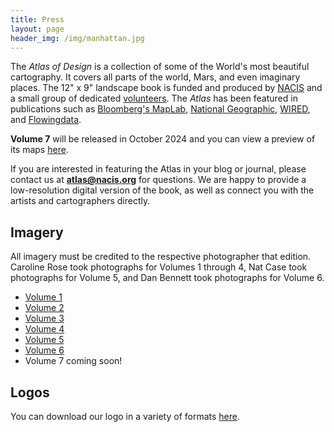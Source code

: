 ```yaml
---
title: Press
layout: page
header_img: /img/manhattan.jpg
---
```


The _Atlas of Design_ is a  collection of some of the World's most beautiful cartography. It covers all parts of the world, Mars, and even imaginary places. The 12" x 9" landscape book is funded and produced by [NACIS](http://nacis.org/) and a small group of dedicated [volunteers](/about/staff/). The _Atlas_ has been featured in publications such as [Bloomberg's MapLab](https://www.bloomberg.com/news/newsletters/2022-11-16/maplab-here-comes-the-new-atlas-of-design), [National Geographic](https://www.nationalgeographic.com/culture/article/best-new-maps-atlas-design), [WIRED](https://www.wired.com/2016/11/atlas-design-back-wonderfully-funky-maps/), and [Flowingdata](https://flowingdata.com/2012/10/25/insisting-on-beautiful-maps/).

<strong>Volume 7</strong> will be released in October 2024 and you can view a preview of its maps [here](http://atlasofdesign.org/seven).

<!-- <a class="button" href="http://atlasofdesign.org/seven">here</a> -->

If you are interested in featuring the Atlas in your blog or journal, please contact us at <strong>atlas@nacis.org</strong> for questions. We are happy to provide a low-resolution digital version of the book, as well as connect you with the artists and cartographers directly. 


## Imagery

All imagery must be credited to the respective photographer that edition. Caroline Rose took photographs for Volumes 1 through 4, Nat Case took photographs for Volume 5, and Dan Bennett took photographs for Volume 6. 
- [Volume 1](/press/photos-v1.zip)
- [Volume 2](/press/photos-v2.zip)
- [Volume 3](/press/photos-v3.zip)
- [Volume 4](/press/photos-v4.zip)
- [Volume 5](/press/photos-v5.zip)
- [Volume 6](/press/photos-v6.zip)
- Volume 7 coming soon! 

## Logos

You can download our logo in a variety of formats [here](/press/logos.zip).